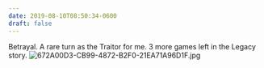 ```yaml
---
date: 2019-08-10T08:50:34-0600
draft: false
---
```




Betrayal. A rare turn as the Traitor for me. 3 more games left in the Legacy story. ![672A00D3-CB99-4872-B2F0-21EA71A96D1F.jpg](http://ianwhitney.micro.blog/uploads/2019/1e00f2d3a2.jpg)




